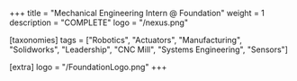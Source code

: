 +++
title = "Mechanical Engineering Intern @ Foundation"
weight = 1
description = "COMPLETE"
logo = "/nexus.png"

[taxonomies]
tags = ["Robotics", "Actuators", "Manufacturing", "Solidworks", "Leadership", "CNC Mill", "Systems Engineering", "Sensors"]

[extra]
logo = "/FoundationLogo.png"
+++




